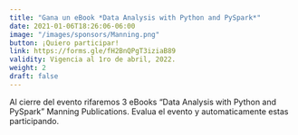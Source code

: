 ```yaml
---
title: "Gana un eBook *Data Analysis with Python and PySpark*"
date: 2021-01-06T18:26:06-06:00
image: "/images/sponsors/Manning.png"
button: ¡Quiero participar!
link: https://forms.gle/fH2BnQPgT3iziaB89 
validity: Vigencia al 1ro de abril, 2022.
weight: 2
draft: false
---
```


Al cierre del evento rifaremos 3 eBooks “Data Analysis with Python and PySpark” Manning Publications. Evalua el evento y automaticamente estas participando.
